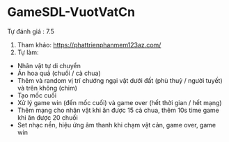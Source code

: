 # GameSDL-VuotVatCn
Tự đánh giá : 7.5

1. Tham khảo: https://phattrienphanmem123az.com/
2. Tự làm:
  - Nhân vật tự di chuyển
  - Ăn hoa quả (chuối / cà chua)
  - Thêm và random vị trí chướng ngại vật dưới đất (phù thuỷ / người tuyết) và trên không (chim)
  - Tạo mốc cuối
  - Xử lý game win (đến mốc cuối) và game over (hết thời gian / hết mạng)
  - Thêm mạng cho nhân vật khi ăn được 15 cà chua, thêm 10s time game khi ăn được 20 chuối
  - Set nhạc nền, hiệu ứng âm thanh khi chạm vật cản, game over, game win
